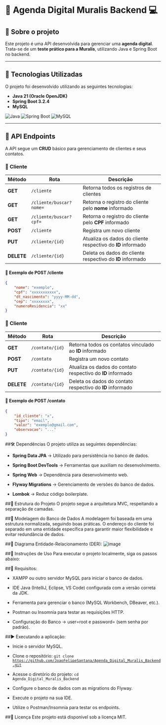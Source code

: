 # 📅 Agenda Digital Muralis Backend 💻

## 📖 Sobre o projeto  
Este projeto é uma API desenvolvida para gerenciar uma **agenda digital**. Trata-se de um **teste prático para a Muralis**, utilizando Java e Spring Boot no backend.  

---

## 🚀 Tecnologias Utilizadas  
O projeto foi desenvolvido utilizando as seguintes tecnologias:  

- **Java 21 (Oracle OpenJDK)**  
- **Spring Boot 3.2.4**  
- **MySQL**  

![Java](https://img.shields.io/badge/java-%23ED8B00.svg?style=for-the-badge&logo=openjdk&logoColor=white)
![Spring Boot](https://img.shields.io/badge/springboot-%236DB33F.svg?style=for-the-badge&logo=spring&logoColor=white)
![MySQL](https://img.shields.io/badge/mysql-4479A1.svg?style=for-the-badge&logo=mysql&logoColor=white)  

---

## 📍 API Endpoints  
A API segue um **CRUD** básico para gerenciamento de clientes e seus contatos.  

### 🧑 **Cliente**  
| Método | Rota | Descrição |  
|--------|------|-----------|  
| **GET** | `/cliente` | Retorna todos os registros de clientes |  
| **GET** | `/cliente/buscar?nome=` | Retorna o registro do cliente pelo **nome** informado |  
| **GET** | `/cliente/buscar?cpf=` | Retorna o registro do cliente pelo **CPF** informado |  
| **POST** | `/cliente` | Registra um novo cliente |  
| **PUT** | `/cliente/{id}` | Atualiza os dados do cliente respectivo do **ID** informado |  
| **DELETE** | `/cliente/{id}` | Deleta os dados do cliente respectivo do **ID** informado |  

#### 🔹 Exemplo de **POST /cliente**  
```json
{
    "nome": "exemplo",
    "cpf": "xxxxxxxxxxx",
    "dt_nascimento": "yyyy-MM-dd",
    "cep": "xxxxxxxx",
    "numeroResidencia": "xx"
}
```

### 🧑 **Cliente**  
| Método | Rota | Descrição |  
|--------|------|-----------|  
| **GET** | `/contato/{id}` | Retorna todos os contatos vinculado ao **ID** informado |  
| **POST** | `/contato` | Registra um novo contato |  
| **PUT** | `/contato/{id}` | Atualiza os dados do contato respectivo do **ID** informado |  
| **DELETE** | `/contato/{id}` | Deleta os dados do contato respectivo do **ID** informado |  

#### 🔹 Exemplo de **POST /contato**  
```json
{
    "id_cliente": "x",
    "tipo": "email",
    "valor": "exemplo@gmail.com",
    "observacao": "..."
}
```

##🛠 Dependências
O projeto utiliza as seguintes dependências:

- **Spring Data JPA** → Utilizado para persistência no banco de dados.

- **Spring Boot DevTools** → Ferramentas que auxiliam no desenvolvimento.

- **Spring Web** → Dependência para desenvolvimento web.

- **Flyway Migrations** → Gerenciamento de versões do banco de dados.

- **Lombok** → Reduz código boilerplate.

##📂 Estrutura do Projeto
O projeto segue a arquitetura MVC, respeitando a separação de camadas.

##📌 Modelagem do Banco de Dados
A modelagem foi baseada em uma estrutura normalizada, seguindo boas práticas. O endereço do cliente foi separado em uma entidade específica para garantir maior flexibilidade e evitar redundância de dados.

##📌 Diagrama Entidade-Relacionamento (DER):
![image](https://github.com/user-attachments/assets/0e2ab446-7b42-41ac-a031-879fe28326a9)

##🚀 Instruções de Uso
Para executar o projeto localmente, siga os passos abaixo:

##📌 Requisitos:
- XAMPP ou outro servidor MySQL para iniciar o banco de dados.

- IDE Java (IntelliJ, Eclipse, VS Code) configurada com a versão correta da JDK.

- Ferramenta para gerenciar o banco (MySQL Workbench, DBeaver, etc.).

- Postman ou Insomnia para testar as requisições HTTP.

- Configuração do Banco → user=root e password= (sem senha por padrão).

##▶️ Executando a aplicação:
- Inicie o servidor MySQL.

- Clone o repositório:
<code>git clone https://github.com/JoaoFelipeSantana/Agenda_Digital_Muralis_Backend.git</code>

- Acesse o diretório do projeto:
<code>cd Agenda_Digital_Muralis_Backend</code>

- Configure o banco de dados com as migrations do Flyway.

- Execute o projeto na sua IDE.

- Utilize o Postman/Insomnia para testar os endpoints.

##📝 Licença
Este projeto está disponível sob a licença MIT.
